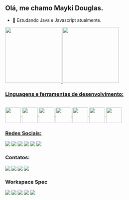 ## Olá, me chamo Mayki Douglas.

- 🌱 Estudando Java e Javascript atualmente.

<div>
  <a href="https://github.com/mayki-douglas">
  <img height="180em" src="https://github-readme-stats.vercel.app/api?username=mayki-douglas&show_icons=true&theme=dark&include_all_commits=true&count_private=true"/>
  <img height="180em" src="https://github-readme-stats.vercel.app/api/top-langs/?username=mayki-douglas&layout=compact&langs_count=7&theme=dark"/>
</div>
  
  ### Linguagens e ferramentas de desenvolvimento:
  
  <div style="display: inline_block"><br>
    <img align="center" height="50" width="50" src="https://cdn.jsdelivr.net/gh/devicons/devicon/icons/android/android-original-wordmark.svg">
    <img align="center" height="50" width="50" src="https://cdn.jsdelivr.net/gh/devicons/devicon/icons/dart/dart-original-wordmark.svg">
    <img align="center" height="50" width="50" src="https://cdn.jsdelivr.net/gh/devicons/devicon/icons/flutter/flutter-original.svg">
    <img align="center" height="50" width="50" src="https://cdn.jsdelivr.net/gh/devicons/devicon/icons/mysql/mysql-original-wordmark.svg">
    <img align="center" height="50" width="50" src="https://cdn.jsdelivr.net/gh/devicons/devicon/icons/java/java-original-wordmark.svg">
    <img align="center" height="50" width="50" src="https://cdn.jsdelivr.net/gh/devicons/devicon/icons/vscode/vscode-original-wordmark.svg">
    <img align="center" height="50" width="50" src="https://img.icons8.com/color/48/000000/android-studio--v3.png">
  </div>
  
  ### Redes Sociais:
  
  <div>
    <a href="https://www.facebook.com/mayki.douglas" target= "_blank"><img src="https://img.shields.io/badge/Facebook-1877F2?style=for-the-badge&logo=facebook&logoColor=white" target= "_blank"></a>
    <a href="https://twitter.com/mayki_douglas" target= "_blank"><img src="https://img.shields.io/badge/Twitter-1DA1F2?style=for-the-badge&logo=twitter&logoColor=white" target= "_blank"></a>
    <a href="https://www.instagram.com/mayki_douglas" target= "_blank"><img src="https://img.shields.io/badge/Instagram-E4405F?style=for-the-badge&logo=instagram&logoColor=white" target= "_blank"></a>
    <a href="https://www.linkedin.com/in/mayki-douglas" target= "_blank"><img src="https://img.shields.io/badge/LinkedIn-0077B5?style=for-the-badge&logo=linkedin&logoColor=white" target= "_blank"></a>
    <a href="https://github.com/mayki-douglas" target= "_blank"><img src="https://img.shields.io/badge/GitHub-100000?style=for-the-badge&logo=github&logoColor=white" target= "_blank"></a>
    <a href="https://open.spotify.com/user/mayki_douglas" target= "_blank"><img src="https://img.shields.io/badge/Spotify-1ED760?&style=for-the-badge&logo=spotify&logoColor=white" target= "_blank"></a>
  </div>
    
  ### Contatos:
  
  <div>
    <a href="mailto:mayki.douglas1@gmail.com"><img src="https://img.shields.io/badge/Gmail-D14836?style=for-the-badge&logo=gmail&logoColor=white" target= "_blank"></a>
    <a href="mailto:mayki_douglas@hotmail.com"><img src="https://img.shields.io/badge/Microsoft_Outlook-0078D4?style=for-the-badge&logo=microsoft-outlook&logoColor=white" target= "_blank"></a>
    <a href="https://wa.me/qr/ZB2US6A4OBEMM1" target= "_blank"><img src="https://img.shields.io/badge/WhatsApp-25D366?style=for-the-badge&logo=whatsapp&logoColor=white" target= "_blank"></a>
    <a href="https://t.me/mayki_douglas" target= "_blank"><img src="https://img.shields.io/badge/Telegram-2CA5E0?style=for-the-badge&logo=telegram&logoColor=white" target= "_blank"></a>
  </div>
  
  ### Workspace Spec
  
  <div>
    <img src="https://img.shields.io/badge/AMD-Ryzen_5_3600-ED1C24?style=for-the-badge&logo=amd&logoColor=white">
    <img src="https://img.shields.io/badge/NVIDIA-EVGA_GTX1660ti_6GB-76B900?style=for-the-badge&logo=nvidia&logoColor=white">
    <img src="https://img.shields.io/badge/Kingston-HyperX_16GB_DDR4-000000?style=for-the-badge&logo=Kingston&logoColor=white">
    <img src="https://img.shields.io/badge/asRock-B450M_Steel_Legend-000000?style=for-the-badge&logo=Kingston&logoColor=white">
    <img src="https://img.shields.io/badge/Intel-SSD_540s-0071C5?style=for-the-badge&logo=intel&logoColor=white">
    
    
    
